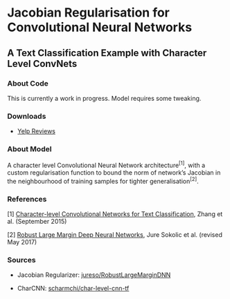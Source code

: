 # Jacobian Regularisation for Convolutional Neural Networks 

## A Text Classification Example with Character Level ConvNets

### About Code
This is currently a work in progress. Model requires some tweaking.

### Downloads
- [Yelp Reviews](https://www.yelp.com/dataset/challenge)

### About Model

A character level Convolutional Neural Network architecture<sup>[1]</sup>, with a custom regularisation function to bound the norm of network’s Jacobian in the neighbourhood of training samples for tighter generalisation<sup>[2]</sup>.

### References

[1]  [Character-level Convolutional Networks for Text Classification](https://papers.nips.cc/paper/5782-character-level-convolutional-networks-for-text-classification.pdf), Zhang et al. (September 2015)

[2]  [Robust Large Margin Deep Neural Networks](https://arxiv.org/abs/1605.08254), Jure Sokolic et al. (revised May 2017)


### Sources

- Jacobian Regularizer: [jureso/RobustLargeMarginDNN](https://github.com/jureso/RobustLargeMarginDNN)

- CharCNN: [scharmchi/char-level-cnn-tf](https://github.com/scharmchi/char-level-cnn-tf)

